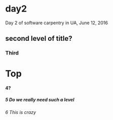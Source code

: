 # day2
Day 2 of software carpentry in UA, June 12, 2016
## second level of title?
### Third
# Top
#### 4?
##### 5 Do we really need such a level
###### 6 This is crazy
